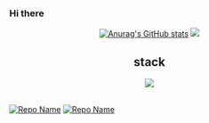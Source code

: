 ### Hi there
<div align=center>

[![Anurag's GitHub stats](https://github-readme-stats.vercel.app/api?username=leejh08&show_icons=true&theme=ambient_gradient)](https://github.com/leejh08/github-readme-stats)
<img src="https://github-readme-stats.vercel.app/api/top-langs/?username=leejh08&layout=compact&theme=dark"/>
<h2>stack</h2>
<img src="https://img.shields.io/badge/-swift-F05138?style=for-the-badge&logo=swift&logoColor=black">
</div>
<br>

[![Repo Name](https://github-readme-stats.vercel.app/api/pin/?username=DSM-PICK&repo=PiCK_iOS_ADMIN&theme=holi)](https://github.com/DSM-PICK/PiCK_iOS_ADMIN)
[![Repo Name](https://github-readme-stats.vercel.app/api/pin/?username=Team-return&repo=JOBIS-DSM-iOS-v2&theme=holi)](https://github.com/Team-return/JOBIS-DSM-iOS-v2)

<a href="https://github.com/devxb/gitanimals">
<img
</a>
<br>
